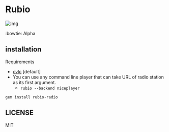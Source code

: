 # Rubio

![img](https://user-images.githubusercontent.com/5798442/171986696-24bedc38-3811-4c62-a5ad-89c09d015c8a.png)

:bowtie: Alpha
## installation

Requirements

* [cvlc](https://github.com/videolan/vlc) [default]
* You can use any command line player that can take URL of radio station as its first argument.
  * `rubio --backend niceplayer`

```
gem install rubio-radio
```
## LICENSE

MIT